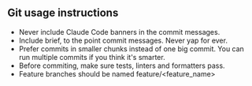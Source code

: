 ## Git usage instructions
- Never include Claude Code banners in the commit messages.
- Include brief, to the point commit messages. Never yap for ever.
- Prefer commits in smaller chunks instead of one big commit. You can run multiple commits if you think it's smarter.
- Before commiting, make sure tests, linters and formatters pass.
- Feature branches should be named feature/<feature_name>
